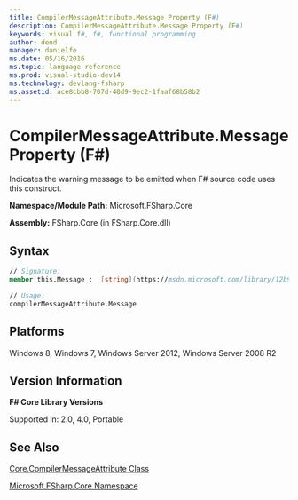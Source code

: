 ```yaml
---
title: CompilerMessageAttribute.Message Property (F#)
description: CompilerMessageAttribute.Message Property (F#)
keywords: visual f#, f#, functional programming
author: dend
manager: danielfe
ms.date: 05/16/2016
ms.topic: language-reference
ms.prod: visual-studio-dev14
ms.technology: devlang-fsharp
ms.assetid: ace8cbb8-707d-40d9-9ec2-1faaf68b58b2 
---
```


# CompilerMessageAttribute.Message Property (F#)

Indicates the warning message to be emitted when F# source code uses this construct.

**Namespace/Module Path:** Microsoft.FSharp.Core

**Assembly:** FSharp.Core (in FSharp.Core.dll)


## Syntax

```fsharp
// Signature:
member this.Message :  [string](https://msdn.microsoft.com/library/12b97856-ec80-4f70-a018-afb0753f755a)

// Usage:
compilerMessageAttribute.Message
```

## Platforms
Windows 8, Windows 7, Windows Server 2012, Windows Server 2008 R2


## Version Information
**F# Core Library Versions**

Supported in: 2.0, 4.0, Portable

## See Also
[Core.CompilerMessageAttribute Class](Core.CompilerMessageAttribute-Class-%5BFSharp%5D.md)

[Microsoft.FSharp.Core Namespace](Microsoft.FSharp.Core-Namespace-%5BFSharp%5D.md)